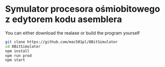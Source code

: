 # Symulator procesora ośmiobitowego z edytorem kodu asemblera

You can either download the realase or build the program yourself

```bash
git clone https://github.com/mac501pl/8BitSimulator
cd 8BitSimulator
npm install
npm run prod
npm start
```
